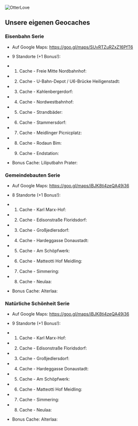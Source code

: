 ![OtterLove](/otterferret1.jpg)

## Unsere eigenen Geocaches

### Eisenbahn Serie
+ Auf Google Maps: https://goo.gl/maps/SUvRTZuRZxZ16PfT6
+ 9 Standorte (+1 Bonus!):

+ 1. Cache - Freie Mitte Nordbahnhof: 
+ 2. Cache - U-Bahn-Depot / U6-Brücke Heiligenstadt: 
+ 3. Cache - Kahlenbergerdorf: 
+ 4. Cache - Nordwestbahnhof: 
+ 5. Cache - Strandbäder:
+ 6. Cache - Stammersdorf: 
+ 7. Cache - Meidlinger Picnicplatz:
+ 8. Cache - Rodaun Bim: 
+ 9. Cache - Endstation:

+ Bonus Cache: Liliputbahn Prater:  

 




### Gemeindebauten Serie
+ Auf Google Maps: https://goo.gl/maps/iBJK8ti4zeQA49i36
+ 8 Standorte (+1 Bonus!):

+ 1. Cache - Karl Marx-Hof: 
+ 2. Cache - Edisonstraße Floridsdorf: 
+ 3. Cache - Großjedlersdorf: 
+ 4. Cache - Hardeggasse Donaustadt: 
+ 5. Cache - Am Schöpfwerk:
+ 6. Cache - Matteotti Hof Meidling: 
+ 7. Cache - Simmering:
+ 8. Cache - Neulaa: 

+ Bonus Cache: Alterlaa:

### Natürliche Schönheit Serie
+ Auf Google Maps: https://goo.gl/maps/iBJK8ti4zeQA49i36
+ 9 Standorte (+1 Bonus!):

+ 1. Cache - Karl Marx-Hof: 
+ 2. Cache - Edisonstraße Floridsdorf: 
+ 3. Cache - Großjedlersdorf: 
+ 4. Cache - Hardeggasse Donaustadt: 
+ 5. Cache - Am Schöpfwerk:
+ 6. Cache - Matteotti Hof Meidling: 
+ 7. Cache - Simmering:
+ 8. Cache - Neulaa: 

+ Bonus Cache: Alterlaa:

